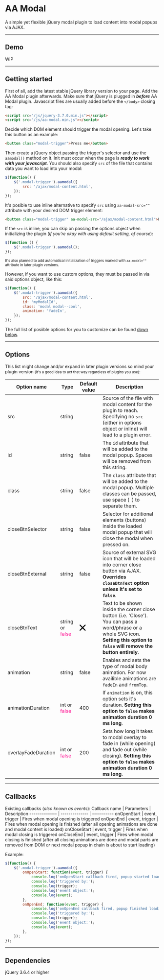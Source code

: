 # <h1 id="intro">AA Modal</h1>
A simple yet flexible jQuery modal plugin to load content into modal popups via AJAX.
___
## <h2 id="demo">Demo</h2>
WIP
___
## <h2 id="getting-started">Getting started</h2>
First of all, add the latest stable jQuery library version to your page. Add the AA Modal plugin afterwards. Make sure that jQuery is plugged in ***before*** AA Modal plugin. Javascript files are usually added before the `</body>` closing tag:
```html
<script src="/js/jquery-3.7.0.min.js"></script>
<script src="/js/aa-modal.min.js"></script>
```

Decide which DOM element should trigger the modal opening. Let's take this button as an example:
```html
<button class="modal-trigger">Press me</button>
```

Then create a jQuery object passing the trigger's selector and use the `aamodal()` method on it. Init must occur when the page is ***ready to work with your javascript***. You should also specify `src` of the file that contains data you want to load into your modal:
```javascript
$(function() {
    $('.modal-trigger').aamodal({
        src: '/ajax/modal-content.html',
    });
});
```

It's posible to use inline alternative to specify `src` using `aa-modal-src=""` attribute with your desired DOM trigger element:
```html
<button class="modal-trigger" aa-modal-src="/ajax/modal-content.html">Press me</button>
```

If the `src` is inline, you can skip on passing the options object when initializing the plugin (*if you're okay with using default setting, of course*):
```javascript
$(function () {
    $('.modal-trigger').aamodal();
});
```

<small>It's also planned to add automatical initialization of triggers marked with `aa-modal=""` attribute in later plugin versions.</small>

However, if you want to use custom options, they must be passed in via said options object, like this:
```javascript
$(function() {
    $('.modal-trigger').aamodal({
        src: '/ajax/modal-content.html',
        id: 'myModalId',
        class: 'modal modal--cool',
        animation: 'fadeIn',
    });
});
```
The full list of posiible options for you to customize can be found [down below](#options).

___
## <h2 id="options">Options</h2>

This list might change and/or expand in later plugin versions so mind your plugin version <small>(it's a good idea to act that way regardless of plugins you use)</small>:

Option name         | Type                                                 | Default value | Description
------------------- | ---------------------------------------------------- | ------------- | -----------
src                 | string                                               |               | Source of the file with modal content for the plugin to reach. Specifying no `src` (either in options object or inline) will lead to a plugin error.
id                  | string                                               | false         | The `id` attribute that will be added to the modal popup. Spaces will be removed from this string.
class               | string                                               | false         | The `class` attribute that will be added to the modal popup. Multiple classes can be passed, use space (` `) to separate them.
closeBtnSelector    | string                                               | false         | Selector for additional elements (buttons) inside the loaded modal popup that will close the modal when pressed on.
closeBtnExternal    | string                                               | false         | Source of external SVG icon that will be loaded into corner close button via AJAX. **Overrides `closeBtnText` option unless it's set to `false`**.
closeBtnText        | string or <span style="color: deeppink">false</span> |<svg version="1.1" xmlns="http://www.w3.org/2000/svg" xmlns:xlink="http://www.w3.org/1999/xlink" width="20" height="20" x="0px" y="0px" viewBox="0 0 212.982 212.982" style="enable-background:new 0 0 212.982 212.982;" xml:space="preserve"><path fill="#000000" d="M131.804,106.491l75.936-75.936c6.99-6.99,6.99-18.323,0-25.312 c-6.99-6.99-18.322-6.99-25.312,0l-75.937,75.937L30.554,5.242c-6.99-6.99-18.322-6.99-25.312,0c-6.989,6.99-6.989,18.323,0,25.312 l75.937,75.936L5.242,182.427c-6.989,6.99-6.989,18.323,0,25.312c6.99,6.99,18.322,6.99,25.312,0l75.937-75.937l75.937,75.937 c6.989,6.99,18.322,6.99,25.312,0c6.99-6.99,6.99-18.322,0-25.312L131.804,106.491z"/></svg>                                                                                       | Text to be shown inside the corner close button (i.e. 'Close'). You can pass a word/phrase or a whole SVG icon. **Setting this option to `false` will remove the button entirely**.
animation           | string                                               | false         | Enables and sets the type of modal body animation. For now availible animations are `fadeIn` and `fromTop`.
animationDuration   | int or <span style="color: deeppink">false</span>    | 400           | If `animation` is on, this option sets it's duration. **Setting this option to `false` makes animation duration 0 ms long**.
overlayFadeDuration | int or <span style="color: deeppink">false</span>    | 200           | Sets how long it takes to modal overlay to fade in (while opening) and fade out (while closing). **Setting this option to `false` makes animation duration 0 ms long**.

___
## <h2 id="callbacks">Callbacks</h2>

Existing callbacks (*also known as events*):
Callback name  | Parameters     | Description
-------------- | -------------- | -----------
onOpenStart    | event, trigger | Fires when modal opening is triggered
onOpenEnd      | event, trigger | Fires when modal opening is finished (after all opening animations are done and modal content is loaded)
onCloseStart   | event, trigger | Fires when modal closing is triggered
onCloseEnd     | event, trigger | Fires when modal closing is finished (after all closing animations are done and modal parts are removed from DOM *or* next modal popup in chain is about to start loading)

Example:
```javascript
$(function() {
    $('.modal-trigger').aamodal({
        onOpenStart: function(event, trigger) {
            console.log('onOpenStart callback fired, popup started loading');
            console.log('triggered by:');
            console.log(trigger);
            console.log('event object:');
            console.log(event);
        },
        onOpenEnd: function(event, trigger) {
            console.log('onOpenEnd callback fired, popup finished loading');
            console.log('triggered by:');
            console.log(trigger);
            console.log('event object:');
            console.log(event);
        },
    });
});
```

___
## <h2 id="dependencies">Dependencies</h2>
jQuery 3.6.4 or higher